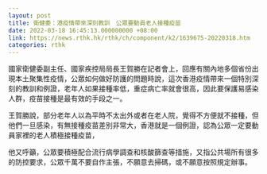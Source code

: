 ```yaml
---
layout: post
title: 衛健委：港疫情帶來深刻教訓　公眾要動員老人接種疫苗
date: 2022-03-18 16:45:13.000000000 +08:00
link: https://news.rthk.hk/rthk/ch/component/k2/1639675-20220318.htm
categories: rthk
---
```


國家衛健委副主任、國家疾控局局長王賀勝在記者會上，回應有關內地多個省份出現本土聚集性疫情，公眾如何做好防護的問題時說，這次香港疫情帶來一個特別深刻的教訓和例證，老年人如果接種率低，重症病亡率就會很高，因此要保護易感染人群，疫苗接種是最有效的手段之一。

王賀勝說，部分老年人以為平時不太出外或者在老人院，覺得不方便就不接種，但他們一旦感染，有無接種疫苗差別非常大，香港就是一個例證，認為公眾一定要動員家裡的老人積極接種疫苗，

他又呼籲，公眾要積極配合流行病學調查和核酸篩查等措施，又指公共場所有很多的防控要求，公眾千萬不要自作主張，不願意去掃碼，或不願意按照規定辦事。
